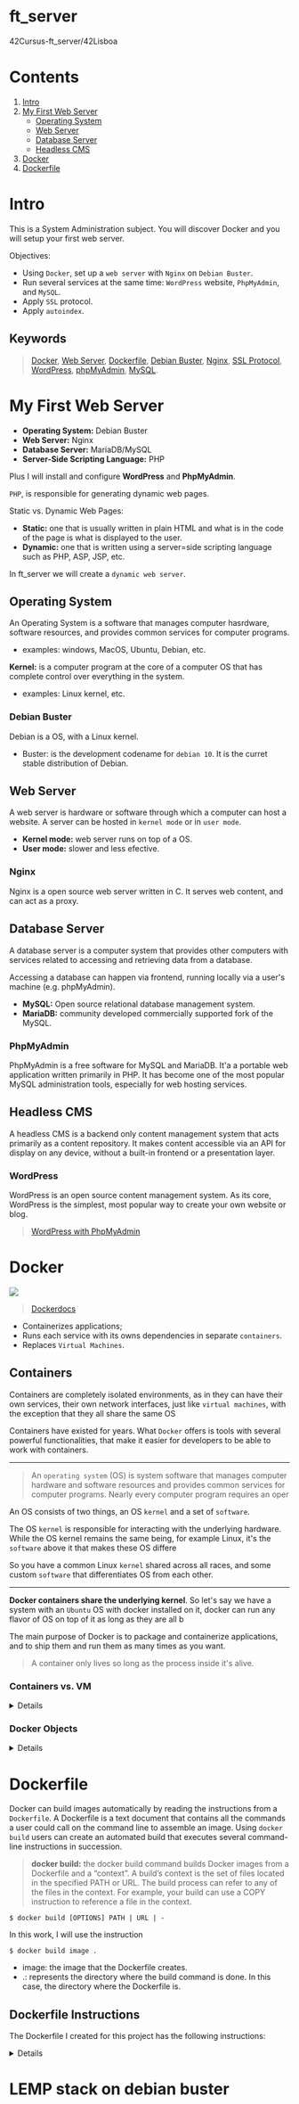 # ft_server
 42Cursus-ft_server/42Lisboa

# Contents

 1. [Intro](https://github.com/mlanca-c/ft_server#intro)
 2. [My First Web Server](https://github.com/mlanca-c/ft_server#my-first-web-server)
 	* [Operating System](https://github.com/mlanca-c/ft_server#operating-system)
	* [Web Server](https://github.com/mlanca-c/ft_server#web-server)
	* [Database Server](https://github.com/mlanca-c/ft_server#database-server)
	* [Headless CMS](https://github.com/mlanca-c/ft_server#headless-cms)
 3. [Docker](https://github.com/mlanca-c/ft_server#docker)
 4. [Dockerfile](https://github.com/mlanca-c/ft_server#dockerfile)

# Intro

 This is a System Administration subject. You will discover Docker and you will setup your first web server.
 
 Objectives:
 * Using ```Docker```, set up a ```web server``` with ```Nginx``` on ```Debian Buster```.
 * Run several services at the same time: ```WordPress``` website, ```PhpMyAdmin```, and ```MySQL```.
 * Apply ```SSL``` protocol.
 * Apply ```autoindex```.

## Keywords

 > [Docker](https://docs.docker.com/get-started/overview/), [Web Server](https://developer.mozilla.org/en-US/docs/Learn/Common_questions/What_is_a_web_server), [Dockerfile](https://docs.docker.com/engine/reference/builder/), [Debian Buster](https://www.debian.org/doc/), [Nginx](https://nginx.org/en/docs/), [SSL Protocol](https://www.csoonline.com/article/3246212/what-is-ssl-tls-and-how-this-encryption-protocol-works.html), [WordPress](https://codex.wordpress.org/Main_Page), [phpMyAdmin](https://www.phpmyadmin.net/docs/), [MySQL](https://dev.mysql.com/doc/).

# My First Web Server 

 * **Operating System:** Debian Buster
 * **Web Server:** Nginx
 * **Database Server:** MariaDB/MySQL
 * **Server-Side Scripting Language:** PHP

 Plus I will install and configure **WordPress** and **PhpMyAdmin**.

 ```PHP```, is responsible for generating dynamic web pages.

 Static vs. Dynamic Web Pages:
 * **Static:** one that is usually written in plain HTML and what is in the code of the page is what is displayed to the user.
 * **Dynamic:** one that is written using a server=side scripting language such as PHP, ASP, JSP, etc.

 In ft_server we will create a ```dynamic web server```.

## Operating System

 An Operating System is a software that manages computer hasrdware,  software resources, and provides common services for computer programs.
 * examples: windows, MacOS, Ubuntu, Debian, etc.

 **Kernel:** is a computer program at the core of a computer OS that has complete control over everything in the system.
 * examples: Linux kernel, etc.

### Debian Buster

 Debian is a OS, with a Linux kernel.

 * Buster: is the development codename for ```debian 10```. It is the curret stable distribution of Debian.

## Web Server

 A web server is hardware or software through which a computer can host a website.
 A server can be hosted in ```kernel mode``` or in ```user mode```.
 * **Kernel mode:** web server runs on top of a OS.
 * **User mode:** slower and less efective.

### Nginx

 Nginx is a open source web server written in C. It serves web content, and can act as a proxy.

## Database Server

 A database server is a computer system that provides other computers with services related to accessing and retrieving data from a database.

 Accessing a database can happen via frontend, running locally via a user's machine (e.g. phpMyAdmin).
 * **MySQL:** Open source relational database management system.
 * **MariaDB:** community developed commercially supported fork of the MySQL.

### PhpMyAdmin

 PhpMyAdmin is a free software for MySQL and MariaDB. It'a a portable web application written primarily in PHP.
 It has become one of the most popular MySQL administration tools, especially for web hosting services.

## Headless CMS

 A headless CMS is a backend only content management system that acts primarily as a content repository.
 It makes content accessible via an API for display on any device, without a built-in frontend or a presentation layer.

### WordPress

 WordPress is an open source content management system. As its core, WordPress is the simplest, most popular way to create your own website or blog.

 > [WordPress with PhpMyAdmin](https://wordpress.org/support/article/creating-database-for-wordpress/#using-phpmyadminA)

# Docker

 ![](https://www.docker.com/sites/default/files/social/docker_facebook_share.png)

 > [Dockerdocs](https://docs.docker.com/get-started/overview/)

 * Containerizes applications;
 * Runs each service with its owns dependencies in separate ```containers```.
 * Replaces ```Virtual Machines```.

## Containers

 Containers are completely isolated environments, as in they can have their own services, their own network interfaces, just like ```virtual machines```, with the exception that they all share the same OS

 Containers have existed for years. What ```Docker``` offers is tools with several powerful functionalities, that make it easier for developers to be able to work with containers.

 -----------------------
 > An ```operating system``` (OS) is system software that manages computer hardware and software resources and provides common services for computer programs. Nearly every computer program requires an oper

 An OS consists of two things, an OS ```kernel``` and a set of ```software```.

 The OS ```kernel``` is responsible for interacting with the underlying hardware. While the OS kernel remains the same being, for example Linux, it's the ```software``` above it that makes these OS differe

 So you have a common Linux ```kernel``` shared across all races, and some custom ```software``` that differentiates OS from each other.

 -----------------------
 **Docker containers share the underlying kernel**. So let's say we have a system with an ```Ubuntu``` OS with docker installed on it, docker can run any flavor of OS on top of it as long as they are all b

 The main purpose of Docker is to package and containerize applications, and to ship them and run them as many times as you want.

 > A container only lives so long as the process inside it's alive.

### Containers vs. VM

 <details>

 |Virtual Machines  |Containers     |
 |:----------------:|:-------------:|
 |Designed by running software on top of physical servers to emulate a particular hardware system. A hypervisor, or a virtual machine monitor, is software, firmware, or hardware that creates and runs VMs.

 ![](https://s7280.pcdn.co/wp-content/uploads/2018/08/containers-vs-virtual-machines-1024x522.png)

 </details>

### Docker Objects

 <details>

 When you use Docker, you are creating and using images, containers, networks, volumes, plugins, and other objects. This section is a brief overview of some of those objects.
 |Objects       |Description|
 |:------------:|:---------:|
 |Images        |An image is a read-only template with instructions for creating a Docker container. You might create your own images or you might only use those created by others and published in a ```reg
 |Containers    |A container is a runnable instance of an ```image```. You can create, start, stop, move, or delete a container using the Docker API or CLI. You can connect a container to one or more netwo

 > An ```image``` is a package or a template. It s used to create one or more ```containers```, **containers are running instances of images** that are isolates and have theis own environments and set of p

 </details>

# Dockerfile

 Docker can build images automatically by reading the instructions from a ```Dockerfile```. 
 A Dockerfile is a text document that contains all the commands a user could call on the command line to assemble an image. 
 Using ```docker build``` users can create an automated build that executes several command-line instructions in succession.

 > **docker build:** the docker build command builds Docker images from a Dockerfile and a “context”. A build’s context is the set of files located in the specified PATH or URL. The build process can refer to any of the files in the context. For example, your build can use a COPY instruction to reference a file in the context.

 ```Shell
 $ docker build [OPTIONS] PATH | URL | -
 ```

 In this work, I will use the instruction
 ```Shell
 $ docker build image .
 ```

 * image: the image that the Dockerfile creates.
 * .: represents the directory where the build command is done. In this case, the directory where the Dockerfile is.

## Dockerfile Instructions

 The Dockerfile I created for this project has the following instructions:

<details>

### FROM

 ```Dockerfile
 FROM <image>[:<tag>]
 ```

 The ```FROM``` instruction initializes a new build stage and sets the ```Base Image``` for subsequent instructions. 

### RUN

 ```Dockerfile
 RUN <command> 
 ```

 The ```RUN``` instruction will execute any commands in a new layer on top of the current image and commit the results. The resulting committed image will be used for the next step in the Dockerfile.

### COPY
 
 ```Dockerfile
 COPY [--chown=<user>:<group>] <src>... <dest>
 ```

 The ```COPY``` instruction copies new files or directories from <src> and adds them to the filesystem of the container at the path <dest>.

### EXPOSE

 ```Dockerfile
 EXPOSE <port> [<port>/<protocol>...]
 ```

 The ```EXPOSE``` instruction informs Docker that the container listens on the specified network ports at runtime.
 You can specify whether the port listens on TCP or UDP, and the default is TCP if the protocol is not specified.

### CMD

 ```Dockerfile
 CMD <command>
 ```

There can only be one ```CMD``` instruction in a Dockerfile. 
If you list more than one CMD then only the last CMD will take effect.
The main purpose of a CMD is to provide defaults for an executing container.
These defaults can include an executable, or they can omit the executable, in which case you must specify an ENTRYPOINT instruction as well.

</details>

# LEMP stack on debian buster
